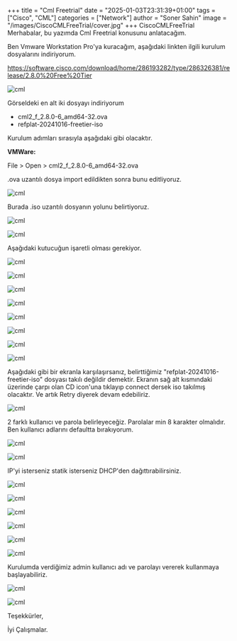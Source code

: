 +++
title = "Cml Freetrial"
date = "2025-01-03T23:31:39+01:00"
tags = ["Cisco", "CML"]
categories = ["Network"]
author = "Soner Sahin"
image = "/images/CiscoCMLFreeTrial/cover.jpg"
+++
CiscoCMLFreeTrial
Merhabalar, bu yazımda Cml Freetrial konusunu anlatacağım. 

Ben Vmware Workstation Pro'ya kuracağım, aşağıdaki linkten ilgili kurulum dosyalarını indiriyorum.

https://software.cisco.com/download/home/286193282/type/286326381/release/2.8.0%20Free%20Tier


![cml](/images/CiscoCMLFreeTrial/1.png)

Görseldeki en alt iki dosyayı indiriyorum

- cml2_f_2.8.0-6_amd64-32.ova
- refplat-20241016-freetier-iso

Kurulum adımları sırasıyla aşağıdaki gibi olacaktır.

**VMWare:**

File > Open > cml2_f_2.8.0-6_amd64-32.ova

.ova uzantılı dosya import edildikten sonra bunu editliyoruz.

![cml](/images/CiscoCMLFreeTrial/2.png)

Burada .iso uzantılı dosyanın yolunu belirtiyoruz.

![cml](/images/CiscoCMLFreeTrial/3.png)

![cml](/images/CiscoCMLFreeTrial/4.png)

Aşağıdaki kutucuğun işaretli olması gerekiyor.

![cml](/images/CiscoCMLFreeTrial/5.png)

![cml](/images/CiscoCMLFreeTrial/6.png)

![cml](/images/CiscoCMLFreeTrial/7.png)

![cml](/images/CiscoCMLFreeTrial/8.png)

![cml](/images/CiscoCMLFreeTrial/9.png)

![cml](/images/CiscoCMLFreeTrial/10.png)

![cml](/images/CiscoCMLFreeTrial/11.png)

![cml](/images/CiscoCMLFreeTrial/12.png)

Aşağıdaki gibi bir ekranla karşılaşırsanız, belirttiğimiz "refplat-20241016-freetier-iso" dosyası takılı değildir demektir. Ekranın sağ alt kısmındaki üzerinde çarpı olan CD icon'una tıklayıp connect dersek iso takılmış olacaktır. Ve artık Retry diyerek devam edebiliriz.

![cml](/images/CiscoCMLFreeTrial/13.png)

2 farklı kullanıcı ve parola belirleyeceğiz. Parolalar min 8 karakter olmalıdır. Ben kullanıcı adlarını defaultta bırakıyorum.

![cml](/images/CiscoCMLFreeTrial/14.png)

![cml](/images/CiscoCMLFreeTrial/15.png)

IP'yi isterseniz statik isterseniz DHCP'den dağıttırabilirsiniz.

![cml](/images/CiscoCMLFreeTrial/16.png)

![cml](/images/CiscoCMLFreeTrial/17.png)

![cml](/images/CiscoCMLFreeTrial/18.png)

![cml](/images/CiscoCMLFreeTrial/19.png)

![cml](/images/CiscoCMLFreeTrial/20.png)

![cml](/images/CiscoCMLFreeTrial/21.png)

Kurulumda verdiğimiz admin kullanıcı adı ve parolayı vererek kullanmaya başlayabiliriz.

![cml](/images/CiscoCMLFreeTrial/22.png)

![cml](/images/CiscoCMLFreeTrial/23.png)


Teşekkürler,

İyi Çalışmalar.
















